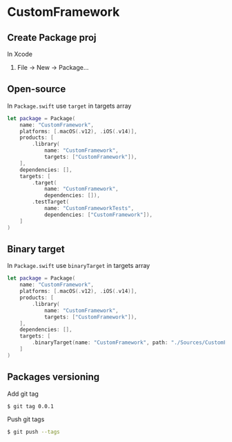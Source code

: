 # CustomFramework

## Create Package proj

In Xcode
1. File -> New -> Package...

## Open-source

In `Package.swift` use `target` in targets array

```swift
let package = Package(
    name: "CustomFramework",
    platforms: [.macOS(.v12), .iOS(.v14)],
    products: [
        .library(
            name: "CustomFramework",
            targets: ["CustomFramework"]),
    ],
    dependencies: [],
    targets: [
        .target(
            name: "CustomFramework",
            dependencies: []),
        .testTarget(
            name: "CustomFrameworkTests",
            dependencies: ["CustomFramework"]),
    ]
)
```

## Binary target

In `Package.swift` use `binaryTarget` in targets array

```swift
let package = Package(
    name: "CustomFramework",
    platforms: [.macOS(.v12), .iOS(.v14)],
    products: [
        .library(
            name: "CustomFramework",
            targets: ["CustomFramework"]),
    ],
    dependencies: [],
    targets: [
        .binaryTarget(name: "CustomFramework", path: "./Sources/CustomFramework.xcframework")
    ]
)
```

## Packages versioning
Add git tag
```bash
$ git tag 0.0.1
```

Push git tags
```bash
$ git push --tags
```